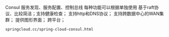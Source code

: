 Consul
    服务发现、服务配置、控制总线  每种功能可以根据单独使用
    基于raft协议、比较简洁；支持健康检查；
    支持http和DNS协议；
    支持跨数据中心的WAN集群；
    提供图形界面；
    跨平台；
    
    springcloud.cc/spring-cloud-consul.html
